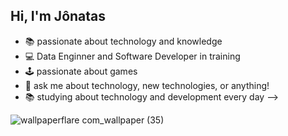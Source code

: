## Hi, I'm Jônatas


- 📚 passionate about technology and knowledge
- 💻 Data Enginner and Software Developer in training
- 🕹️ passionate about games
- 💬 ask me about technology, new technologies, or anything!
- 📚 studying about technology and development every day
-->

![wallpaperflare com_wallpaper (35)](https://github.com/J0natas/J0natas/assets/89864229/dbf0b46b-6713-47d9-8719-df3c9519ce1f)
